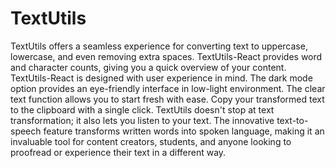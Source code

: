 # TextUtils

TextUtils offers a seamless experience for converting text to uppercase, lowercase, and even removing extra spaces.
TextUtils-React provides word and character counts, giving you a quick overview of your content.
TextUtils-React is designed with user experience in mind. The dark mode option provides an eye-friendly interface in low-light environment.
The clear text function allows you to start fresh with ease.
Copy your transformed text to the clipboard with a single click.
TextUtils doesn't stop at text transformation; it also lets you listen to your text. The innovative text-to-speech feature transforms written words into spoken language, making it an invaluable tool for content creators, students, and anyone looking to proofread or experience their text in a different way.

